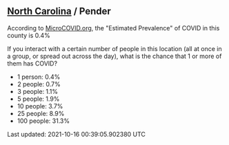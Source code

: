 
## [North Carolina](/united-states/north-carolina) / Pender

According to [MicroCOVID.org](http://microcovid.org),
the "Estimated Prevalence" of COVID in this county is 0.4%

If you interact with a certain number of people in this location
(all at once in a group, or spread out across the day), what is the chance that
1 or more of them has COVID?

- 1 person: 0.4%
- 2 people: 0.7%
- 3 people: 1.1%
- 5 people: 1.9%
- 10 people: 3.7%
- 25 people: 8.9%
- 100 people: 31.3%

Last updated: 2021-10-16 00:39:05.902380 UTC
